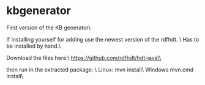 # kbgenerator

First version of the KB generator\\


If installing yourself for adding use the newest version of the rdfhdt. \\
Has to be installed by hand.\\

Download the files here:\\
https://github.com/rdfhdt/hdt-java\\

then run in the extracted package: \\
Linux: mvn install\\
Windows mvn.cmd install\\
